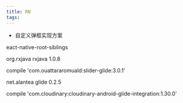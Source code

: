 ```yaml
---
title: RN
tags:
---
```




* 自定义弹框实现方案

eact-native-root-siblings

<dependency>
  <groupId>org.rxjava</groupId>
  <artifactId>rxjava</artifactId>
  <version>1.0.8</version>
</dependency>

compile 'com.ouattararomuald:slider-glide:3.0.1'


<dependency>
  <groupId>net.alantea</groupId>
  <artifactId>glide</artifactId>
  <version>0.2.5</version>
</dependency>

compile 'com.cloudinary:cloudinary-android-glide-integration:1.30.0'
